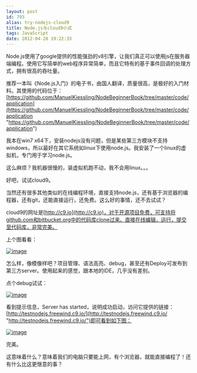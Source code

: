 ```yaml
---
layout: post
id: 793
alias: try-nodejs-cloud9
title: Node.js与cloud9小试
tags: JavaScript
date: 2012-04-28 19:22:33
---
```


Node.js使用了google提供的性能强劲的v8引擎，让我们真正可以使用js在服务器端编程。使用它写简单的web程序异常简单，而且它特有的基于事件回调的处理方式，拥有很高的吞吐量。

推荐一本叫《Node.js入门》的电子书，由国人翻译，质量很高，是极好的入门材料。其使用的代码位于：[https://github.com/ManuelKiessling/NodeBeginnerBook/tree/master/code/application](https://github.com/ManuelKiessling/NodeBeginnerBook/tree/master/code/application "https://github.com/ManuelKiessling/NodeBeginnerBook/tree/master/code/application")

我本在win7 x64下，安装nodejs没有问题，但是某些第三方模块不支持windows，所以最好在其它系统如linux下使用node.js。我安装了一个linux的虚拟机，专门用于学习node.js。

这么麻烦？我机器很慢的，装虚拟机跑不动，我不会用linux。。。

好吧，试试cloud9。

当然还有很多其他类似的在线编程环境，直接支持node.js，还有基于浏览器的编程器，还有git，还能直接运行，还免费。这么好的事情，还不去试试？

cloud9的网址是[http://c9.io](http://c9.io)，对于开源项目免费，可支持将github.com和bitbucket.org中的代码库clone过来。直接在线编辑，运行，提交至代码库，非常完美。

上个图看看：

[![image](http://freewind.me/wp-content/uploads/2012/04/image5.png "image")](http://freewind.me/wp-content/uploads/2012/04/image5.png)

怎么样，像模像样吧？项目管理、语法高亮、debug，甚至还有Deploy可发布到第三方server。使用起来的感觉，跟本地的IDE，几乎没有差别。

点个debug试试：

[![image](http://freewind.me/wp-content/uploads/2012/04/image6.png "image")](http://freewind.me/wp-content/uploads/2012/04/image6.png)

看到提示信息，Server has started，说明成功启动，访问它提供的链接：[http://testnodejs.freewind.c9.io/](http://testnodejs.freewind.c9.io/ "http://testnodejs.freewind.c9.io/")即可看到如下图：

[![image](http://freewind.me/wp-content/uploads/2012/04/image7.png "image")](http://freewind.me/wp-content/uploads/2012/04/image7.png)

完美。

这意味着什么？意味着我们的电脑只要能上网，有个浏览器，就能直接编程了！还有什么比这更惬意的事？
